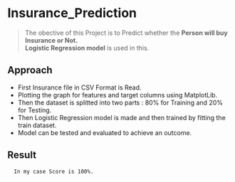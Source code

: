 # Insurance_Prediction
> The obective of this Project is to Predict whether the **Person will buy Insurance or Not.**  
> **Logistic Regression model** is used in this.

## Approach
 - First Insurance file in CSV Format is Read.
 - Plotting the graph for features and target columns using MatplotLib.
 - Then the dataset is splitted into two parts : 80% for Training and     20% for Testing.
 - Then Logistic Regression model is made and then trained by fitting the train dataset.
 - Model can be tested and evaluated to achieve an outcome.

## Result
      In my case Score is 100%. 
